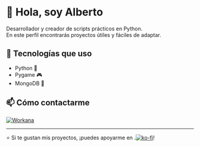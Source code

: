 # 👋 Hola, soy Alberto  
Desarrollador y creador de scripts prácticos en Python.  
En este perfil encontrarás proyectos útiles y fáciles de adaptar.

## 🚀 Tecnologías que uso
- Python 🐍
- Pygame 🎮
- MongoDB 🍃

## 📫 Cómo contactarme
[![Workana](https://img.shields.io/badge/Workana-Perfil-blue)](https://www.workana.com/freelancer/fd7d49c6c5bbf49c34f678220196cbff)

---
⭐ Si te gustan mis proyectos, ¡puedes apoyarme en .[![ko-fi](https://ko-fi.com/img/githubbutton_sm.svg)](https://ko-fi.com/W7W21JR914)!

